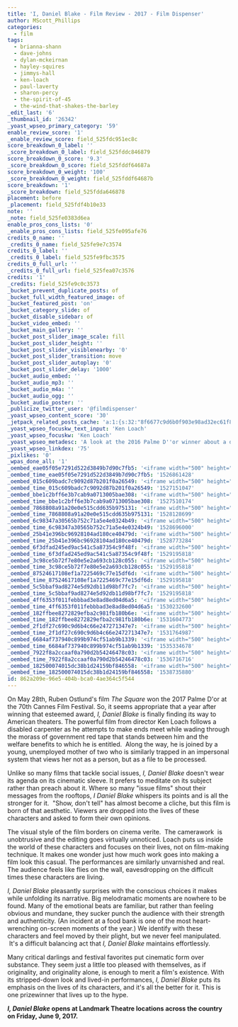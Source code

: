 ```yaml
---
title: 'I, Daniel Blake - Film Review - 2017 - Film Dispenser'
author: MScott_Phillips
categories:
  - film
tags:
  - brianna-shann
  - dave-johns
  - dylan-mckeirnan
  - hayley-squires
  - jimmys-hall
  - ken-loach
  - paul-laverty
  - sharon-percy
  - the-spirit-of-45
  - the-wind-that-shakes-the-barley
_edit_last: '6'
_thumbnail_id: '26342'
_yoast_wpseo_primary_category: '59'
enable_review_score: '1'
_enable_review_score: field_525fdc951ec8c
score_breakdown_0_label: ''
_score_breakdown_0_label: field_525fddc846879
score_breakdown_0_score: '9.3'
_score_breakdown_0_score: field_525fddf64687a
score_breakdown_0_weight: '100'
_score_breakdown_0_weight: field_525fddf64687b
score_breakdown: '1'
_score_breakdown: field_525fdda646878
placement: before
_placement: field_525fdf4b10e33
note: ''
_note: field_525fe0383d6ea
enable_pros_cons_lists: '0'
_enable_pros_cons_lists: field_525fe095afe76
credits_0_name: ''
_credits_0_name: field_525fe9e7c3574
credits_0_label: ''
_credits_0_label: field_525fe9fbc3575
credits_0_full_url: ''
_credits_0_full_url: field_525fea07c3576
credits: '1'
_credits: field_525fe9c0c3573
_bucket_prevent_duplicate_posts: of
_bucket_full_width_featured_image: of
_bucket_featured_post: 'on'
_bucket_category_slide: of
_bucket_disable_sidebar: of
_bucket_video_embed: ''
_bucket_main_gallery: ''
_bucket_post_slider_image_scale: fill
_bucket_post_slider_height: ''
_bucket_post_slider_visiblenearby: '0'
_bucket_post_slider_transition: move
_bucket_post_slider_autoplay: '0'
_bucket_post_slider_delay: '1000'
_bucket_audio_embed: ''
_bucket_audio_mp3: ''
_bucket_audio_m4a: ''
_bucket_audio_ogg: ''
_bucket_audio_poster: ''
_publicize_twitter_user: '@filmdispenser'
_yoast_wpseo_content_score: '30'
_jetpack_related_posts_cache: 'a:1:{s:32:"8f6677c9d6b0f903e98ad32ec61f8deb";a:2:{s:7:"expires";i:1509508480;s:7:"payload";a:3:{i:0;a:1:{s:2:"id";i:26366;}i:1;a:1:{s:2:"id";i:7587;}i:2;a:1:{s:2:"id";i:26404;}}}}'
_yoast_wpseo_focuskw_text_input: 'Ken Loach'
_yoast_wpseo_focuskw: 'Ken Loach'
_yoast_wpseo_metadesc: 'A look at the 2016 Palme D''or winner about a disabled carpenter''s battle with government bureaucracy from director Ken Loach'
_yoast_wpseo_linkdex: '75'
_pixlikes: '0'
_wpas_done_all: '1'
_oembed_eae05f05e7291d522d3849b7d90c7fb5: '<iframe width="500" height="281" src="https://www.youtube.com/embed/9teNKmm9R3k?start=3&feature=oembed" frameborder="0" allow="autoplay; encrypted-media" allowfullscreen></iframe>'
_oembed_time_eae05f05e7291d522d3849b7d90c7fb5: '1526861428'
_oembed_015c609badc7c9092d87b201f0a26549: '<iframe width="500" height="281" src="https://www.youtube.com/embed/dkhBDhQ4OxM?feature=oembed" frameborder="0" allow="autoplay; encrypted-media" allowfullscreen></iframe>'
_oembed_time_015c609badc7c9092d87b201f0a26549: '1527151047'
_oembed_bbe1c2bff6e3b7cab9a0713005bae308: '<iframe width="500" height="281" src="https://www.youtube.com/embed/_DTbx7c7ez8?feature=oembed" frameborder="0" allow="autoplay; encrypted-media" allowfullscreen></iframe>'
_oembed_time_bbe1c2bff6e3b7cab9a0713005bae308: '1527510174'
_oembed_7868808a91a20e0e515cdd635b975131: '<iframe width="500" height="281" src="https://www.youtube.com/embed/PEZ2r1YGKSA?feature=oembed" frameborder="0" allow="autoplay; encrypted-media" allowfullscreen></iframe>'
_oembed_time_7868808a91a20e0e515cdd635b975131: '1528128699'
_oembed_6c98347a30565b752c71a5e4e0324b49: '<iframe width="500" height="281" src="https://www.youtube.com/embed/FhwktRDG_aQ?feature=oembed" frameborder="0" allow="autoplay; encrypted-media" allowfullscreen></iframe>'
_oembed_time_6c98347a30565b752c71a5e4e0324b49: '1528696000'
_oembed_25b41e396bc96928104ad180ce40479d: '<iframe width="500" height="281" src="https://www.youtube.com/embed/MFWF9dU5Zc0?feature=oembed" frameborder="0" allow="autoplay; encrypted-media" allowfullscreen></iframe>'
_oembed_time_25b41e396bc96928104ad180ce40479d: '1528773284'
_oembed_6f3dfad245ed9ac541c5a87354c9f48f: '<iframe width="500" height="281" src="https://www.youtube.com/embed/rTMINaybeyE?feature=oembed" frameborder="0" allow="autoplay; encrypted-media" allowfullscreen></iframe>'
_oembed_time_6f3dfad245ed9ac541c5a87354c9f48f: '1529195818'
_oembed_3c98ce5b72f7e80e5e2a693cb128c055: '<iframe width="500" height="281" src="https://www.youtube.com/embed/j7RHHPN4gII?feature=oembed" frameborder="0" allow="autoplay; encrypted-media" allowfullscreen></iframe>'
_oembed_time_3c98ce5b72f7e80e5e2a693cb128c055: '1529195818'
_oembed_87524617108ef1a7225469c77e15df6d: '<iframe width="500" height="281" src="https://www.youtube.com/embed/bP8vCXPo-BA?feature=oembed" frameborder="0" allow="autoplay; encrypted-media" allowfullscreen></iframe>'
_oembed_time_87524617108ef1a7225469c77e15df6d: '1529195818'
_oembed_5c5bbaf9ad8274e5d92db11d98bf7fc7: '<iframe width="500" height="281" src="https://www.youtube.com/embed/yqAS2lPISa8?feature=oembed" frameborder="0" allow="autoplay; encrypted-media" allowfullscreen></iframe>'
_oembed_time_5c5bbaf9ad8274e5d92db11d98bf7fc7: '1529195818'
_oembed_4ff6353f011febbbad3e8ad8ed04d6a5: '<iframe width="500" height="281" src="https://www.youtube.com/embed/HikYI0jIAwU?feature=oembed" frameborder="0" allow="autoplay; encrypted-media" allowfullscreen></iframe>'
_oembed_time_4ff6353f011febbbad3e8ad8ed04d6a5: '1530232600'
_oembed_182ffbee8272829efba2c981fb180b6e: '<iframe width="500" height="281" src="https://www.youtube.com/embed/Seg_yBYPjG4?feature=oembed" frameborder="0" allow="autoplay; encrypted-media" allowfullscreen></iframe>'
_oembed_time_182ffbee8272829efba2c981fb180b6e: '1531604773'
_oembed_2f1df27c690c9d6b4c66e247271347e7: '<iframe width="500" height="281" src="https://www.youtube.com/embed/9XxLHyzsB_Q?feature=oembed" frameborder="0" allow="autoplay; encrypted-media" allowfullscreen></iframe>'
_oembed_time_2f1df27c690c9d6b4c66e247271347e7: '1531764987'
_oembed_6684af737940c899b974cf51ab9b1339: '<iframe width="500" height="281" src="https://www.youtube.com/embed/gp-8oB53P7k?feature=oembed" frameborder="0" allow="autoplay; encrypted-media" allowfullscreen></iframe>'
_oembed_time_6684af737940c899b974cf51ab9b1339: '1535334678'
_oembed_7922f8a2ccaaf0a790d2b54246478c03: '<iframe width="500" height="281" src="https://www.youtube.com/embed/AWvUNABT8sg?feature=oembed" frameborder="0" allow="autoplay; encrypted-media" allowfullscreen></iframe>'
_oembed_time_7922f8a2ccaaf0a790d2b54246478c03: '1536716716'
_oembed_182500074015dc38b1d24159bf846558: '<iframe width="500" height="281" src="https://www.youtube.com/embed/USPd0vX2sdc?feature=oembed" frameborder="0" allow="autoplay; encrypted-media" allowfullscreen></iframe>'
_oembed_time_182500074015dc38b1d24159bf846558: '1538735880'
id: 862a209e-96e5-404b-bca0-4ae364c5f544
---
```

<p>On May 28th, Ruben Ostlund's film <em>The Square </em>won the 2017 Palme D'or at the 70th Cannes Film Festival. So, it seems appropriate that a year after winning that esteemed award, <em>I, Daniel Blake </em>is finally finding its way to American theaters. The powerful film from director Ken Loach follows a disabled carpenter as he attempts to make ends meet while wading through the morass of government red tape that stands between him and the welfare benefits to which he is entitled.  Along the way, he is joined by a young, unemployed mother of two who is similarly trapped in an impersonal system that views her not as a person, but as a file to be processed.</p>
<p>Unlike so many films that tackle social issues, <em>I, Daniel Blake </em>doesn't wear its agenda on its cinematic sleeve. It prefers to meditate on its subject rather than preach about it. Where so many "issue films" shout their messages from the rooftops, <em>I Daniel Blake</em> whispers its points and is all the stronger for it.  "Show, don't tell" has almost become a cliche, but this film is born of that aesthetic. Viewers are dropped into the lives of these characters and asked to form their own opinions.</p>
<p>The visual style of the film borders on cinema verite.  The camerawork  is unobtrusive and the editing goes virtually unnoticed. Loach puts us inside the world of these characters and focuses on their lives, not on film-making technique. It makes one wonder just how much work goes into making a film look this casual. The performances are similarly unvarnished and real. The audience feels like flies on the wall, eavesdropping on the difficult times these characters are living.</p>
<p><em>I, Daniel Blake</em> pleasantly surprises with the conscious choices it makes while unfolding its narrative. Big melodramatic moments are nowhere to be found. Many of the emotional beats are familiar, but rather than feeling obvious and mundane, they sucker punch the audience with their strength and authenticity. (An incident at a food bank is one of the most heart-wrenching on-screen moments of the year.) We identify with these characters and feel moved by their plight, but we never feel manipulated.  It's a difficult balancing act that <em>I, Daniel Blake</em> maintains effortlessly.</p>
<p>Many critical darlings and festival favorites put cinematic form over substance. They seem just a little too pleased with themselves, as if originality, and originality alone, is enough to merit a film's existence. With its stripped-down look and lived-in performances, <em>I, Daniel Blake</em> puts its emphasis on the lives of its characters, and it's all the better for it. This is one prizewinner that lives up to the hype.</p>
<p><strong><i>I, Daniel Blake</i> opens at Landmark Theatre locations across the country on Friday, June 9, 2017.</strong></p>
<p>&nbsp;</p>
<p>&nbsp;</p>
<p>&nbsp;</p>
